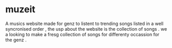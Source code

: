 # muzeit
A musics website made for genz to listent to trending songs listed in a well syncronised order , the usp about the website is the collection of songs .
we a looking to make a fresg collection of songs for differenty occassion for the genz .
